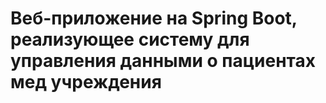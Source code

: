 # Веб-приложение на Spring Boot, реализующее систему для управления данными о пациентах мед учреждения
